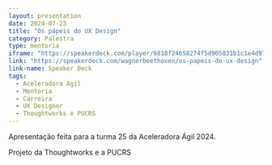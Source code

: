 ```yaml
---
layout: presentation
date: 2024-07-23
title: "Os pápeis do UX Design"
category: Palestra
type: mentoria
iframe: "https://speakerdeck.com/player/6818f24658274f5d905831b1c1e4d97a" 
link: "https://speakerdeck.com/wagnerbeethoven/os-papeis-do-ux-design"
link-name: Speaker Deck
tags:
  - Aceleradora Ágil
  - Mentoria
  - Carreira
  - UX Designer
  - Thoughtworks e PUCRS
---
```


Apresentação feita para a turma 25 da Aceleradora Ágil 2024.

Projeto da Thoughtworks e a PUCRS